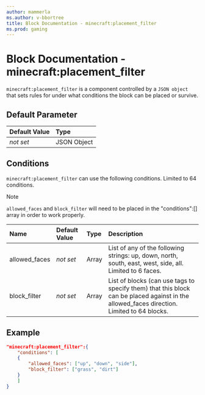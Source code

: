 ```yaml
---
author: mammerla
ms.author: v-bbortree
title: Block Documentation - minecraft:placement_filter
ms.prod: gaming
---
```


# Block Documentation - minecraft:placement_filter

`minecraft:placement_filter` is a component controlled by a `JSON object` that sets rules for under what conditions the block can be placed or survive.

## Default Parameter

|Default Value|Type |
|:----|:----|
|*not set*| JSON Object|

## Conditions

`minecraft:placement_filter` can use the following conditions. Limited to 64 conditions.

> [!NOTE]
> `allowed_faces` and `block_filter` will need to be placed in the "conditions":[] array in order to work properly.

|Name |Default Value  |Type  |Description  |
|:----------|:----------|:----------|:----------|
|allowed_faces|*not set* | Array| List of any of the following strings: up, down, north, south, east, west, side, all. Limited to 6 faces. |
| block_filter|*not set* |Array| List of blocks (can use tags to specify them) that this block can be placed against in the allowed_faces direction. Limited to 64 blocks. |

## Example

```json
"minecraft:placement_filter":{
    "conditions": [
    {
        "allowed_faces": ["up", "down", "side"],
        "block_filter": ["grass", "dirt"]
    }
    ]
}
```
